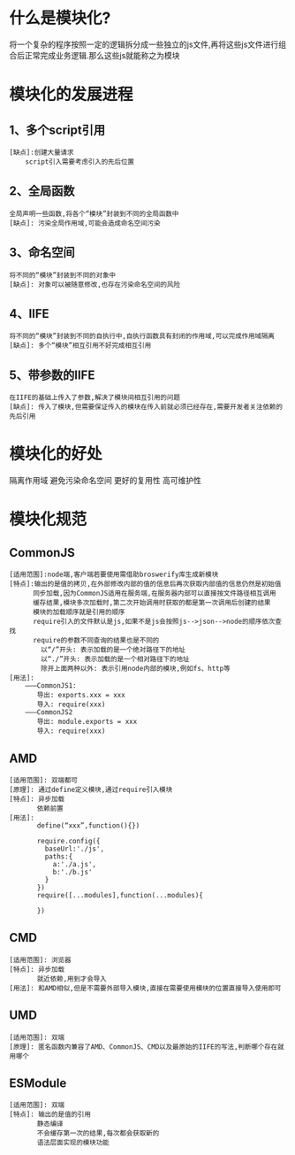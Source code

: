 <!-- 引自:https://juejin.cn/post/6844903744518389768#heading-3 -->
# 什么是模块化?
  将一个复杂的程序按照一定的逻辑拆分成一些独立的js文件,再将这些js文件进行组合后正常完成业务逻辑.那么这些js就能称之为模块
# 模块化的发展进程
  ## 1、多个script引用
    [缺点]:创建大量请求
        script引入需要考虑引入的先后位置
  ## 2、全局函数
    全局声明一些函数,将各个“模块”封装到不同的全局函数中
    [缺点]: 污染全局作用域,可能会造成命名空间污染
  ## 3、命名空间
    将不同的“模块”封装到不同的对象中
    [缺点]: 对象可以被随意修改,也存在污染命名空间的风险
  ## 4、IIFE
    将不同的“模块”封装到不同的自执行中,自执行函数具有封闭的作用域,可以完成作用域隔离
    [缺点]: 多个“模块”相互引用不好完成相互引用  
  ## 5、带参数的IIFE
    在IIFE的基础上传入了参数,解决了模块间相互引用的问题
    [缺点]: 传入了模块,但需要保证传入的模块在传入前就必须已经存在,需要开发者关注依赖的先后引用
# 模块化的好处
  隔离作用域
  避免污染命名空间
  更好的复用性
  高可维护性

# 模块化规范
  ## CommonJS
    [适用范围]:node端,客户端若要使用需借助broswerify库生成新模块
    [特点]:输出的是值的拷贝,在外部修改内部的值的信息后再次获取内部值的信息仍然是初始值
          同步加载,因为CommonJS适用在服务端,在服务器内部可以直接按文件路径相互调用
          缓存结果,模块多次加载时,第二次开始调用时获取的都是第一次调用后创建的结果
          模块的加载顺序就是引用的顺序
          require引入的文件默认是js,如果不是js会按照js-->json-->node的顺序依次查找
          require的参数不同查询的结果也是不同的
            以“/”开头: 表示加载的是一个绝对路径下的地址
            以“./”开头: 表示加载的是一个相对路径下的地址
            除开上面两种以外: 表示引用node内部的模块,例如fs、http等
    [用法]:
        ———CommonJS1:
           导出: exports.xxx = xxx
           导入: require(xxx)
        ———CommonJS2
           导出: module.exports = xxx
           导入: require(xxx)
  ## AMD
    [适用范围]: 双端都可
    [原理]: 通过define定义模块,通过require引入模块
    [特点]: 异步加载
           依赖前置
    [用法]:
           define(“xxx”,function(){})

           require.config({
             baseUrl:'./js',
             paths:{
               a:'./a.js',
               b:'./b.js'
             }
           })
           require([...modules],function(...modules){

           })


  ## CMD
    [适用范围]: 浏览器
    [特点]: 异步加载
           就近依赖,用到才会导入
    [用法]: 和AMD相似,但是不需要外部导入模块,直接在需要使用模块的位置直接导入使用即可

  ## UMD
    [适用范围]: 双端
    [原理]: 匿名函数内兼容了AMD、CommonJS、CMD以及最原始的IIFE的写法,判断哪个存在就用哪个

  ## ESModule
    [适用范围]: 双端
    [特点]: 输出的是值的引用
           静态编译
           不会缓存第一次的结果,每次都会获取新的
           语法层面实现的模块功能

